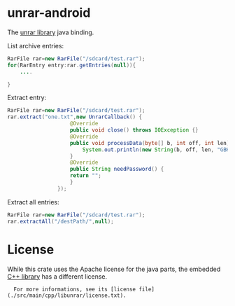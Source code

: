 # unrar-android
The [unrar library](https://www.rarlab.com/rar_add.htm) java binding.

List archive entries:
```java
RarFile rar=new RarFile("/sdcard/test.rar");
for(RarEntry entry:rar.getEntries(null)){
    ....

}
```
Extract entry:
``` java
RarFile rar=new RarFile("/sdcard/test.rar");
rar.extract("one.txt",new UnrarCallback() {
                    @Override
                    public void close() throws IOException {}
                    @Override
                    public void processData(byte[] b, int off, int len) throws IOException {
                        System.out.println(new String(b, off, len, "GBK"));
                    }
                    @Override
                    public String needPassword() {
                    return "";
                    }
                });
```

Extract all entries:
``` java
RarFile rar=new RarFile("/sdcard/test.rar");
rar.extractAll("/destPath/",null);
```

# License

While this crate uses the Apache license for the java parts,
      the embedded [C++ library](./src/main/cpp/libunrar/) has a different license.

      For more informations, see its [license file](./src/main/cpp/libunrar/license.txt).
